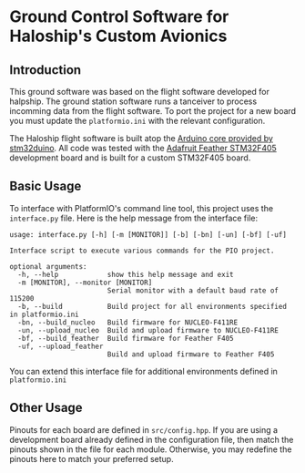 # Ground Control Software for Haloship's Custom Avionics

## Introduction

This ground software was based on the flight software developed for halpship. The ground station software runs a tanceiver to process incomming data from the flight software.
To port the project for a new board you must update the `platformio.ini` with the relevant configuration.

The Haloship flight software is built atop the [Arduino core provided by stm32duino](https://github.com/stm32duino/Arduino_Core_STM32). All code was tested with the [Adafruit Feather STM32F405](https://www.adafruit.com/product/4382) development board and is built for a custom STM32F405 board.

## Basic Usage

To interface with PlatformIO's command line tool, this project uses the `interface.py` file. Here is the help message from the interface file:

```
usage: interface.py [-h] [-m [MONITOR]] [-b] [-bn] [-un] [-bf] [-uf]

Interface script to execute various commands for the PIO project.

optional arguments:
  -h, --help            show this help message and exit
  -m [MONITOR], --monitor [MONITOR]
                        Serial monitor with a default baud rate of 115200
  -b, --build           Build project for all environments specified in platformio.ini
  -bn, --build_nucleo   Build firmware for NUCLEO-F411RE
  -un, --upload_nucleo  Build and upload firmware to NUCLEO-F411RE
  -bf, --build_feather  Build firmware for Feather F405
  -uf, --upload_feather
                        Build and upload firmware to Feather F405

```

You can extend this interface file for additional environments defined in `platformio.ini`

## Other Usage

Pinouts for each board are defined in `src/config.hpp`. If you are using a development board already defined in the configuration file, then match the pinouts shown in the file for each module. Otherwise, you may redefine the pinouts here to match your preferred setup.
